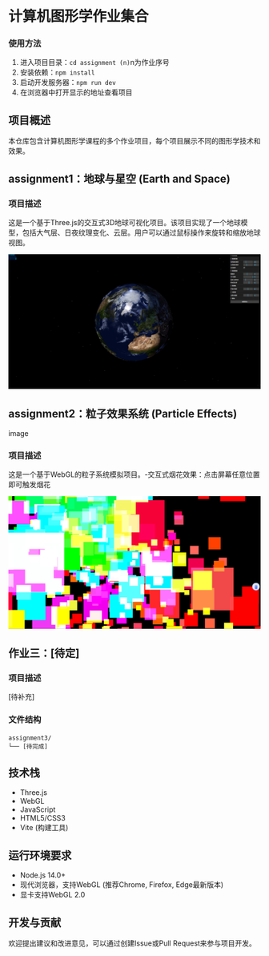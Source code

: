 # 计算机图形学作业集合

### 使用方法
1. 进入项目目录：`cd assignment (n)`n为作业序号
2. 安装依赖：`npm install`
3. 启动开发服务器：`npm run dev`
4. 在浏览器中打开显示的地址查看项目

## 项目概述

本仓库包含计算机图形学课程的多个作业项目，每个项目展示不同的图形学技术和效果。

## assignment1：地球与星空 (Earth and Space)

### 项目描述
这是一个基于Three.js的交互式3D地球可视化项目。该项目实现了一个地球模型，包括大气层、日夜纹理变化、云层。用户可以通过鼠标操作来旋转和缩放地球视图。

![地球项目截图](assignment1/public/assets/image.png)


## assignment2：粒子效果系统 (Particle Effects)
image
### 项目描述
这是一个基于WebGL的粒子系统模拟项目。-交互式烟花效果：点击屏幕任意位置即可触发烟花

![粒子项目截图](assignment2/public/image.png)

## 作业三：[待定]

### 项目描述
[待补充]

### 文件结构
```
assignment3/
└── [待完成]
```

## 技术栈
- Three.js
- WebGL
- JavaScript
- HTML5/CSS3
- Vite (构建工具)

## 运行环境要求
- Node.js 14.0+
- 现代浏览器，支持WebGL (推荐Chrome, Firefox, Edge最新版本)
- 显卡支持WebGL 2.0

## 开发与贡献
欢迎提出建议和改进意见，可以通过创建Issue或Pull Request来参与项目开发。 